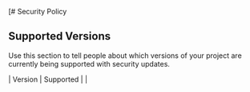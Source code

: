 [# Security Policy

## Supported Versions

Use this section to tell people about which versions of your project are
currently being supported with security updates.

| Version | Supported          |
| 